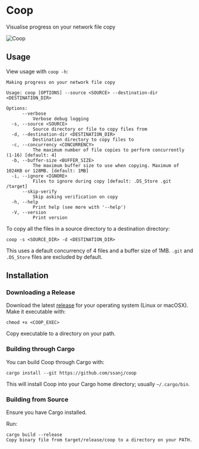 # Coop

Visualise progress on your network file copy

![Coop](coop.gif)

## Usage

View usage with `coop -h`:

```
Making progress on your network file copy

Usage: coop [OPTIONS] --source <SOURCE> --destination-dir <DESTINATION_DIR>

Options:
      --verbose
          Verbose debug logging
  -s, --source <SOURCE>
          Source directory or file to copy files from
  -d, --destination-dir <DESTINATION_DIR>
          Destination directory to copy files to
  -c, --concurrency <CONCURRENCY>
          The maximum number of file copies to perform concurrently (1-16) [default: 4]
  -b, --buffer-size <BUFFER_SIZE>
          The maximum buffer size to use when copying. Maximum of 1024KB or 128MB. [default: 1MB]
  -i, --ignore <IGNORE>
          Files to ignore during copy [default: .DS_Store .git /target]
      --skip-verify
          Skip asking verification on copy
  -h, --help
          Print help (see more with '--help')
  -V, --version
          Print version
```

To copy all the files in a source directory to a destination directory:

```
coop -s <SOURCE_DIR> -d <DESTINATION_DIR>
```

This uses a default concurrency of 4 files and a buffer size of 1MB. `.git` and `.DS_Store` files are excluded by default.

## Installation

### Downloading a Release

Download the latest [release](https://github.com/ssanj/coop/releases) for your operating system (Linux or macOSX).
Make it executable with:

`chmod +x <COOP_EXEC>`

Copy executable to a directory on your path.


### Building through Cargo

You can build Coop through Cargo with:

```
cargo install --git https://github.com/ssanj/coop
```

This will install Coop into your Cargo home directory; usually `~/.cargo/bin`.

### Building from Source

Ensure you have Cargo installed.

Run:

```
cargo build --release
Copy binary file from target/release/coop to a directory on your PATH.
```
